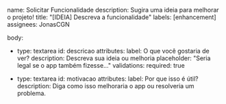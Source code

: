 name: Solicitar Funcionalidade
description: Sugira uma ideia para melhorar o projeto!
title: "[IDEIA] Descreva a funcionalidade"
labels: [enhancement]
assignees: JonasCGN

body:
  - type: textarea
    id: descricao
    attributes:
      label: O que você gostaria de ver?
      description: Descreva sua ideia ou melhoria
      placeholder: "Seria legal se o app também fizesse..."
    validations:
      required: true

  - type: textarea
    id: motivacao
    attributes:
      label: Por que isso é útil?
      description: Diga como isso melhoraria o app ou resolveria um problema.
